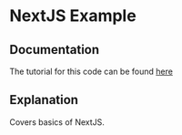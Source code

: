 # NextJS Example

## Documentation
The tutorial for this code can be found <a href="https://www.youtube.com/watch?v=mTz0GXj8NN0">here</a>

## Explanation
Covers basics of NextJS.